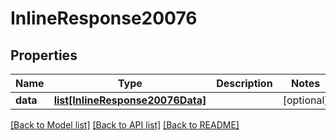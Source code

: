 # InlineResponse20076

## Properties
Name | Type | Description | Notes
------------ | ------------- | ------------- | -------------
**data** | [**list[InlineResponse20076Data]**](InlineResponse20076Data.md) |  | [optional] 

[[Back to Model list]](../README.md#documentation-for-models) [[Back to API list]](../README.md#documentation-for-api-endpoints) [[Back to README]](../README.md)

